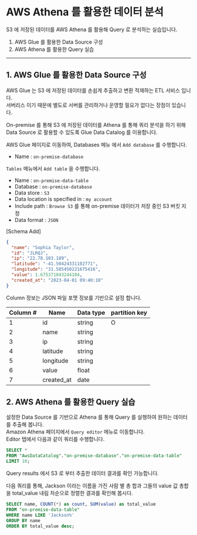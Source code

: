 # AWS Athena 를 활용한 데이터 분석

S3 에 저장된 데이터를 AWS Athena 를 활용해 Query 로 분석하는 실습입니다.

1. AWS Glue 를 활용한 Data Source 구성
2. AWS Athena 를 활용한 Query 실습
---

## 1. AWS Glue 를 활용한 Data Source 구성

AWS Glue 는 S3 에 저장된 데이터를 손쉽게 추출하고 변환 적재하는 ETL 서비스 입니다.  
서버리스 이기 때문에 별도로 서버를 관리하거나 운영할 필요가 없다는 장점이 있습니다.  

On-premise 를 통해 S3 에 저장된 데이터를 Athena 를 통해 쿼리 분석을 하기 위해 Data Source 로 활용할 수 있도록 Glue Data Catalog 를 이용합니다.  

AWS Glue 페이지로 이동하여, Databases 메뉴 에서 `Add database` 를 수행합니다.  

* Name : `on-premise-database`

`Tables` 메뉴에서 `Add table` 을 수행합니다.  

* Name : `on-premise-data-table`
* Database : `on-premise-database`
* Data store : `S3`
* Data location is specified in : `my account`
* Include path : `Browse S3` 를 통해 on-premise 데이터가 저장 중인 S3 버킷 지정
* Data format : `JSON`

[Schema Add]

```JSON
{
  "name": "Sophia Taylor", 
  "id": "JLRQJ", 
  "ip": "22.78.103.189", 
  "latitude": "-41.50424331102771", 
  "longitude": "31.585450221675416", 
  "value": 1.675371043244104, 
  "created_at": "2023-04-01 09:40:10"
}
```

Column 정보는 JSON 파일 포맷 정보를 기반으로 설정 합니다.  


| Column # | Name       | Data type | partition key |
|----------|------------|-----------|---------------|
| 1        | id         | string    | O             |
| 2        | name       | string    |               |
| 3        | ip         | string    |               |
| 4        | latitude   | string    |               |
| 5        | longitude  | string    |               |
| 6        | value      | float     |               |
| 7        | created_at | date      |               |



## 2. AWS Athena 를 활용한 Query 실습

설정한 Data Source 를 기반으로 Athena 를 통해 Query 를 실행하여 원하는 데이터를 추출해 봅니다.  
Amazon Athena 페이지에서 `Query editor` 메뉴로 이동합니다.  
Editor 탭에서 다음과 같이 쿼리를 수행합니다.  

```sql
SELECT * 
FROM "AwsDataCatalog"."on-premise-database"."on-premise-data-table" 
LIMIT 10;
```

Query results 에서 S3 로 부터 추출한 데이터 결과를 확인 가능합니다.  

다음 쿼리를 통해, Jackson 이라는 이름을 가진 사람 별 총 합과 그들의 value 값 총합을 total_value 내림 차순으로 정렬한 결과를 확인해 봅시다.  
```sql
SELECT name, COUNT(*) as count, SUM(value) as total_value 
FROM "on-premise-data-table" 
WHERE name LIKE 'Jackson%'
GROUP BY name
ORDER BY total_value desc;
```


